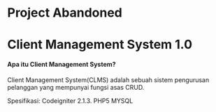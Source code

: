 <h1>Project Abandoned</h1>

<h1>Client Management System 1.0</h1>

<h4>Apa itu Client Management System?</h4>

Client Management System(CLMS) adalah sebuah sistem pengurusan pelanggan yang mempunyai fungsi asas CRUD.

Spesifikasi:
Codeigniter 2.1.3.
PHP5
MYSQL

